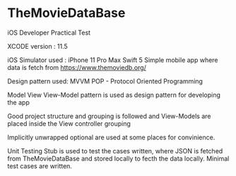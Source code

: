 # TheMovieDataBase
iOS Developer Practical Test
 
XCODE version : 11.5

iOS Simulator used : iPhone 11 Pro Max
Swift 5
Simple mobile app where data is fetch from https://www.themoviedb.org/

Design pattern used: MVVM
POP - Protocol Oriented Programming

Model View View-Model pattern is used as design pattern for developing the app

Good project structure and grouping is followed and View-Models are placed inside the View controller grouping

Implicitly unwrapped optional are used at some places for convinience.

Unit Testing
Stub is used to test the cases written, where JSON is fetched from TheMovieDataBase and stored locally to fecth the data locally.
Minimal test cases are written.

